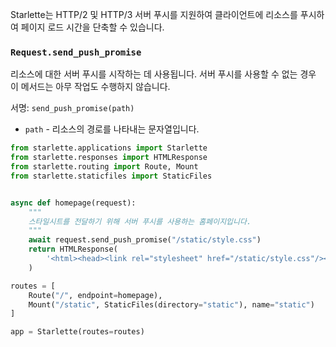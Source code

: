 Starlette는 HTTP/2 및 HTTP/3 서버 푸시를 지원하여 클라이언트에 리소스를 푸시하여 페이지 로드 시간을 단축할 수 있습니다.

### `Request.send_push_promise`

리소스에 대한 서버 푸시를 시작하는 데 사용됩니다. 서버 푸시를 사용할 수 없는 경우 이 메서드는 아무 작업도 수행하지 않습니다.

서명: `send_push_promise(path)`

* `path` - 리소스의 경로를 나타내는 문자열입니다.

```python
from starlette.applications import Starlette
from starlette.responses import HTMLResponse
from starlette.routing import Route, Mount
from starlette.staticfiles import StaticFiles


async def homepage(request):
    """
    스타일시트를 전달하기 위해 서버 푸시를 사용하는 홈페이지입니다.
    """
    await request.send_push_promise("/static/style.css")
    return HTMLResponse(
        '<html><head><link rel="stylesheet" href="/static/style.css"/></head></html>'
    )

routes = [
    Route("/", endpoint=homepage),
    Mount("/static", StaticFiles(directory="static"), name="static")
]

app = Starlette(routes=routes)
```
